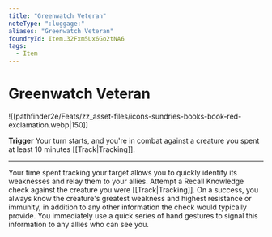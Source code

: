```yaml
---
title: "Greenwatch Veteran"
noteType: ":luggage:"
aliases: "Greenwatch Veteran"
foundryId: Item.32Fxm5Ux6Go2tNA6
tags:
  - Item
---
```


# Greenwatch Veteran
![[pathfinder2e/Feats/zz_asset-files/icons-sundries-books-book-red-exclamation.webp|150]]

**Trigger** Your turn starts, and you're in combat against a creature you spent at least 10 minutes [[Track|Tracking]].

* * *

Your time spent tracking your target allows you to quickly identify its weaknesses and relay them to your allies. Attempt a Recall Knowledge check against the creature you were [[Track|Tracking]]. On a success, you always know the creature's greatest weakness and highest resistance or immunity, in addition to any other information the check would typically provide. You immediately use a quick series of hand gestures to signal this information to any allies who can see you.

